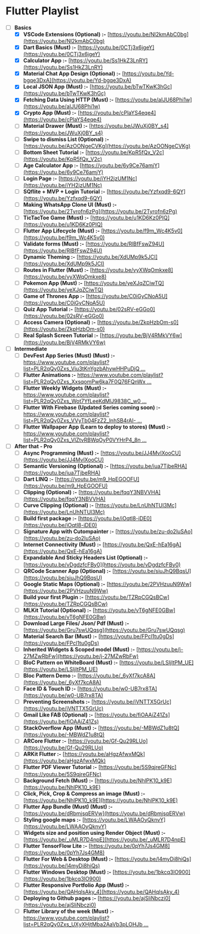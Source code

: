 # Flutter Playlist

- [ ]  **Basics**
    - [x]  **VSCode Extensions (Optional) :-** [https://youtu.be/Nl2kmAbC0bg](https://youtu.be/Nl2kmAbC0bg)
    - [x]  **Dart Basics (Must) :-** [https://youtu.be/0CTj3x6jgeY](https://youtu.be/0CTj3x6jgeY)
    - [x]  **Calculator App :-** [https://youtu.be/Ss1HkZ3LnRY](https://youtu.be/Ss1HkZ3LnRY)
    - [x]  **Material Chat App Design (Optional) :-** [https://youtu.be/Yd-bgqe3DxA](https://youtu.be/Yd-bgqe3DxA)
    - [x]  **Local JSON App (Must) :-** [https://youtu.be/bTwTKwK3hGc](https://youtu.be/bTwTKwK3hGc)
    - [x]  **Fetching Data Using HTTP (Must) :-** [https://youtu.be/aIJU68Phi1w](https://youtu.be/aIJU68Phi1w)
    - [x]  **Crypto App (Must) :-** [https://youtu.be/cPlaYS4eqe4](https://youtu.be/cPlaYS4eqe4)
    - [ ]  **Material Drawer (Must) :-** [https://youtu.be/JWuXj0BY_s4](https://youtu.be/JWuXj0BY_s4)
    - [ ]  **Swipe to dismiss List (Optional) :-** [https://youtu.be/AzOONgeCVKg](https://youtu.be/AzOONgeCVKg)
    - [ ]  **Bottom Sheet Tutorial :-** [https://youtu.be/KpR5fQx_V2c](https://youtu.be/KpR5fQx_V2c)
    - [ ]  **Age Calculator App :-** [https://youtu.be/6y9Ce76amjY](https://youtu.be/6y9Ce76amjY)
    - [ ]  **Login Page :-** [https://youtu.be/iYH2jzUM1Nc](https://youtu.be/iYH2jzUM1Nc)
    - [ ]  **SQflite + MVP + Login Tutorial :-** [https://youtu.be/Yzfxqd9-6QY](https://youtu.be/Yzfxqd9-6QY)
    - [ ]  **Making WhatsApp Clone UI (Must) :-** [https://youtu.be/2Tyrofn6zPg](https://youtu.be/2Tyrofn6zPg)
    - [ ]  **TicTacToe Game (Must) :-** [https://youtu.be/u1KD6Kz0PIQ](https://youtu.be/u1KD6Kz0PIQ)
    - [ ]  **Flutter App Lifecycle (Must) :-** [https://youtu.be/f9m_Wc4K5v0](https://youtu.be/f9m_Wc4K5v0)
    - [ ]  **Validate forms (Must) :-** [https://youtu.be/RlBfFswZ94U](https://youtu.be/RlBfFswZ94U)
    - [ ]  **Dynamic Theming :-** [https://youtu.be/XdUMp9k5JCI](https://youtu.be/XdUMp9k5JCI)
    - [ ]  **Routes in Flutter (Must) :-** [https://youtu.be/vyXWqOmkxe8](https://youtu.be/vyXWqOmkxe8)
    - [ ]  **Pokemon App (Must) :-** [https://youtu.be/yeXJqZCiwTQ](https://youtu.be/yeXJqZCiwTQ)
    - [ ]  **Game of Thrones App :-** [https://youtu.be/C0iGyCNoA5U](https://youtu.be/C0iGyCNoA5U)
    - [ ]  **Quiz App Tutorial :-** [https://youtu.be/02sRV-eGGo0](https://youtu.be/02sRV-eGGo0)
    - [ ]  **Access Camera (Optional) :-** [https://youtu.be/ZkpHzbOm-s0](https://youtu.be/ZkpHzbOm-s0)
    - [ ]  **Real Splash Screen Tutorial :-** [https://youtu.be/BjV4RMkVY6w](https://youtu.be/BjV4RMkVY6w)

- [ ]  **Intermediate**
    - [ ]  **DevFest App Series (Must) (Must) :-** [https://www.youtube.com/playlist?list=PLR2qQy0Zxs_Vju3tKnYgzbAhywHHPuDjQ …](https://www.youtube.com/playlist?list=PLR2qQy0Zxs_Vju3tKnYgzbAhywHHPuDjQ)
    - [ ]  **Flutter Animations :-** [https://www.youtube.com/playlist?list=PLR2qQy0Zxs_XxsqomPw6ka7F0Q76FQnWx …](https://www.youtube.com/playlist?list=PLR2qQy0Zxs_XxsqomPw6ka7F0Q76FQnWx)
    - [ ]  **Flutter Weekly Widgets (Must) :-** [https://www.youtube.com/playlist?list=PLR2qQy0Zxs_Wot7YfLeeKdMlJ9838C_w0 …](https://www.youtube.com/playlist?list=PLR2qQy0Zxs_Wot7YfLeeKdMlJ9838C_w0)
    - [ ]  **Flutter With Firebase (Updated Series coming soon) :-** [https://www.youtube.com/playlist?list=PLR2qQy0Zxs_VVyTb04FzZ2_lnhSB4rAI- …](https://www.youtube.com/playlist?list=PLR2qQy0Zxs_VVyTb04FzZ2_lnhSB4rAI-)
    - [ ]  **Flutter Wallpaper App (Learn to deploy to stores) (Must) :-** [https://www.youtube.com/playlist?list=PLR2qQy0Zxs_VlZtvRBWqOyP0VYHrP4_8n …](https://www.youtube.com/playlist?list=PLR2qQy0Zxs_VlZtvRBWqOyP0VYHrP4_8n)

- [ ]  **After that - Pro**
    - [ ]  **Async Programming (Must) :-** [https://youtu.be/JJ4MvlXooCU](https://youtu.be/JJ4MvlXooCU)
    - [ ]  **Semantic Versioning (Optional) :-** [https://youtu.be/iua7TjbeRHA](https://youtu.be/iua7TjbeRHA)
    - [ ]  **Dart LINQ :-** [https://youtu.be/m9_HpEGOOFU](https://youtu.be/m9_HpEGOOFU)
    - [ ]  **Clipping (Optional) :-** [https://youtu.be/fqqY3NBVVHA](https://youtu.be/fqqY3NBVVHA)
    - [ ]  **Curve Clipping (Optional) :-** [https://youtu.be/LnUhNTUl3Mc](https://youtu.be/LnUhNTUl3Mc)
    - [ ]  **Build first package :-** [https://youtu.be/iOqtl8-iDE0](https://youtu.be/iOqtl8-iDE0)
    - [ ]  **Signature App with Cutompainter :-** [https://youtu.be/zu-do2luSAo](https://youtu.be/zu-do2luSAo)
    - [ ]  **Internet Connectivity (Must) :-** [https://youtu.be/QxE-hEa16gA](https://youtu.be/QxE-hEa16gA)
    - [ ]  **Expandable And Sticky Headers List (Optional) :-**[https://youtu.be/vDgdzfcFBy0](https://youtu.be/vDgdzfcFBy0)
    - [ ]  **QRCode Scanner App (Optional) :-** [https://youtu.be/siuJhQ9BqsU](https://youtu.be/siuJhQ9BqsU)
    - [ ]  **Google Static Maps (Optional) :-** [https://youtu.be/2PVHzuuN9Ww](https://youtu.be/2PVHzuuN9Ww)
    - [ ]  **Build your first Plugin :-** [https://youtu.be/TZRpCGQsBCw](https://youtu.be/TZRpCGQsBCw)
    - [ ]  **MLKit Tutorial (Optional) :-** [https://youtu.be/vT6gNFE0GBw](https://youtu.be/vT6gNFE0GBw)
    - [ ]  **Download Large Files/ Json/ Pdf (Must) :-** [https://youtu.be/Gru7swUQqsg](https://youtu.be/Gru7swUQqsg)
    - [ ]  **Material Search Bar (Must) :-** [https://youtu.be/FPcl1tu0gDs](https://youtu.be/FPcl1tu0gDs)
    - [ ]  **Inherited Widgets & Scoped model (Must) :-** [https://youtu.be/j-27MZwRbFw](https://youtu.be/j-27MZwRbFw)
    - [ ]  **BloC Pattern on WhiteBoard (Must) :-** [https://youtu.be/LSljItPM_UE](https://youtu.be/LSljItPM_UE)
    - [ ]  **Bloc Pattern Demo :-** [https://youtu.be/_6yXf7kcA8A](https://youtu.be/_6yXf7kcA8A)
    - [ ]  **Face ID & Touch ID :-** [https://youtu.be/w0-UB7rx8TA](https://youtu.be/w0-UB7rx8TA)
    - [ ]  **Preventing Screenshots :-** [https://youtu.be/iVNTTX5GrUc](https://youtu.be/iVNTTX5GrUc)
    - [ ]  **Gmail Like FAB (Optional) :-** [https://youtu.be/fiOAAiZ41Zs](https://youtu.be/fiOAAiZ41Zs)
    - [ ]  **StackOverflow App (Must) :-** [https://youtu.be/-MBWdZ1u8tQ](https://youtu.be/-MBWdZ1u8tQ)
    - [ ]  **ARCore Flutter :-** [https://youtu.be/Gf-Qu29RLUo](https://youtu.be/Gf-Qu29RLUo)
    - [ ]  **ARKit Flutter :-** [https://youtu.be/aHgzAfwxMQk](https://youtu.be/aHgzAfwxMQk)
    - [ ]  **Flutter PDF Viewer Tutorial :-** [https://youtu.be/5S9qjreGFNc](https://youtu.be/5S9qjreGFNc)
    - [ ]  **Background Fetch (Must) :-** [https://youtu.be/NhlPK10_k9E](https://youtu.be/NhlPK10_k9E)
    - [ ]  **Click, Pick, Crop & Compress an image (Must) :-** [https://youtu.be/NhlPK10_k9E](https://youtu.be/NhlPK10_k9E)
    - [ ]  **Flutter App Bundle (Must) (Must) :-** [https://youtu.be/dRbmjsqERVw](https://youtu.be/dRbmjsqERVw)
    - [ ]  **Styling google maps :-** [https://youtu.be/LWAAOyQknvY](https://youtu.be/LWAAOyQknvY)
    - [ ]  **Widgets size and position using Render Object (Must) :-** [https://youtu.be/_uMLR7D4npE](https://youtu.be/_uMLR7D4npE)
    - [ ]  **Flutter TensorFlow Lite :-** [https://youtu.be/0pYh7Js4GM8](https://youtu.be/0pYh7Js4GM8)
    - [ ]  **Flutter For Web & Desktop (Must) :-** [https://youtu.be/l4myDi8hiQs](https://youtu.be/l4myDi8hiQs)
    - [ ]  **Flutter Windows Desktop (Must) :-** [https://youtu.be/1bkcq3lO900](https://youtu.be/1bkcq3lO900)
    - [ ]  **Flutter Responsive Portfolio App (Must) :-** [https://youtu.be/QAHqlsAky_4](https://youtu.be/QAHqlsAky_4)
    - [ ]  **Deploying to Github pages :-** [https://youtu.be/ajSliNbczi0](https://youtu.be/ajSliNbczi0)
    - [ ]  **Flutter Library of the week (Must) :-** [https://www.youtube.com/playlist?list=PLR2qQy0Zxs_UXyXHjtMba2AaVb3pLOHJb …](https://www.youtube.com/playlist?list=PLR2qQy0Zxs_UXyXHjtMba2AaVb3pLOHJb)
